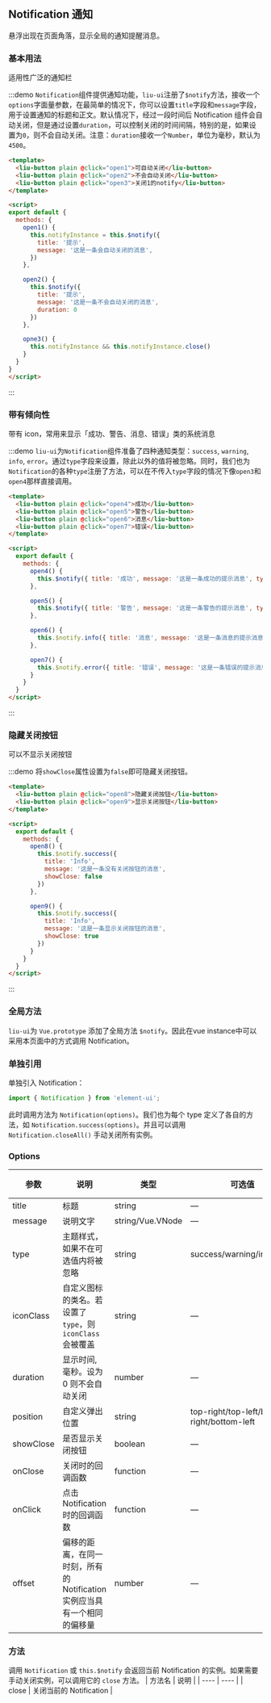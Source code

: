 <script>
export default {
  methods: {
    open1() {
      this.notifyInstance = this.$notify({
        title: '提示', message: '这是一条会自动关闭的消息'
      })
    },

    open2() {
      this.$notify({ title: '提示', message: '这是一条不会自动关闭的消息', duration: 0, showClose: true })
    },

    open3() {
      this.notifyInstance && this.notifyInstance.close()
    },

    open4() {
      this.$notify({ title: '成功', message: '这是一条成功的提示消息', type: 'success' })
    },

    open5() {
      this.$notify({ title: '警告', message: '这是一条警告的提示消息', type: 'warning' })
    },

    open6() {
      this.$notify.info({ title: '消息', message: '这是一条消息的提示消息' })
    },

    open7() {
      this.$notify.error({ title: '错误', message: '这是一条错误的提示消息' })
    },

    open8() {
      this.$notify.success({
        title: 'Info',
        message: '这是一条没有关闭按钮的消息',
        showClose: false
      })
    },

    open9() {
      this.$notify.success({
        title: 'Info',
        message: '这是一条显示关闭按钮的消息',
        showClose: true
      })
    }
  }
}
</script>

## Notification 通知

悬浮出现在页面角落，显示全局的通知提醒消息。

### 基本用法

适用性广泛的通知栏

:::demo `Notification`组件提供通知功能，`liu-ui`注册了`$notify`方法，接收一个`options`字面量参数，在最简单的情况下，你可以设置`title`字段和`message`字段，用于设置通知的标题和正文。默认情况下，经过一段时间后 Notification 组件会自动关闭，但是通过设置`duration`，可以控制关闭的时间间隔，特别的是，如果设置为`0`，则不会自动关闭。注意：`duration`接收一个`Number`，单位为毫秒，默认为`4500`。

```html
<template>
  <liu-button plain @click="open1">可自动关闭</liu-button>
  <liu-button plain @click="open2">不会自动关闭</liu-button>
  <liu-button plain @click="open3">关闭1的notify</liu-button>
</template>

<script>
export default {
  methods: {
    open1() {
      this.notifyInstance = this.$notify({
        title: '提示',
        message: '这是一条会自动关闭的消息',
      })
    },

    open2() {
      this.$notify({
        title: '提示',
        message: '这是一条不会自动关闭的消息',
        duration: 0
      })
    },

    opne3() {
      this.notifyInstance && this.notifyInstance.close()
    }
  }
}
</script>
```

:::

### 带有倾向性

带有 icon，常用来显示「成功、警告、消息、错误」类的系统消息

:::demo `liu-ui`为`Notification`组件准备了四种通知类型：`success`, `warning`, `info`, `error`。通过`type`字段来设置，除此以外的值将被忽略。同时，我们也为`Notification`的各种`type`注册了方法，可以在不传入`type`字段的情况下像`open3`和`open4`那样直接调用。
```html
<template>
  <liu-button plain @click="open4">成功</liu-button>
  <liu-button plain @click="open5">警告</liu-button>
  <liu-button plain @click="open6">消息</liu-button>
  <liu-button plain @click="open7">错误</liu-button>
</template>

<script>
  export default {
    methods: {
      open4() {
        this.$notify({ title: '成功', message: '这是一条成功的提示消息', type: 'success' })
      },

      open5() {
        this.$notify({ title: '警告', message: '这是一条警告的提示消息', type: 'warning' })
      },

      open6() {
        this.$notify.info({ title: '消息', message: '这是一条消息的提示消息' })
      },

      open7() {
        this.$notify.error({ title: '错误', message: '这是一条错误的提示消息' })
      }
    }
  }
</script>
```
:::

### 隐藏关闭按钮

可以不显示关闭按钮

:::demo 将`showClose`属性设置为`false`即可隐藏关闭按钮。
```html
<template>
  <liu-button plain @click="open8">隐藏关闭按钮</liu-button>
  <liu-button plain @click="open9">显示关闭按钮</liu-button>
</template>

<script>
  export default {
    methods: {
      open8() {
        this.$notify.success({
          title: 'Info',
          message: '这是一条没有关闭按钮的消息',
          showClose: false
        })
      },

      open9() {
        this.$notify.success({
          title: 'Info',
          message: '这是一条显示关闭按钮的消息',
          showClose: true
        })
      }
    }
  }
</script>
```
:::

### 全局方法

`liu-ui`为 `Vue.prototype` 添加了全局方法 `$notify`。因此在vue instance中可以采用本页面中的方式调用 Notification。

### 单独引用

单独引入 Notification：

```javascript
import { Notification } from 'element-ui';
```

此时调用方法为 `Notification(options)`。我们也为每个 type 定义了各自的方法，如 `Notification.success(options)`。并且可以调用 `Notification.closeAll()` 手动关闭所有实例。

### Options
| 参数      | 说明          | 类型      | 可选值                           | 默认值  |
|---------- |-------------- |---------- |--------------------------------  |-------- |
| title | 标题 | string | — | — |
| message | 说明文字 | string/Vue.VNode | — | — |
| type | 主题样式，如果不在可选值内将被忽略 | string | success/warning/info/error | — |
| iconClass | 自定义图标的类名。若设置了 `type`，则 `iconClass` 会被覆盖 | string | — | — |
| duration | 显示时间, 毫秒。设为 0 则不会自动关闭 | number | — | 4500 |
| position | 自定义弹出位置 | string | top-right/top-left/bottom-right/bottom-left | top-right |
| showClose | 是否显示关闭按钮 | boolean | — | true |
| onClose | 关闭时的回调函数 | function | — | — |
| onClick | 点击 Notification 时的回调函数 | function | — | — |
| offset | 偏移的距离，在同一时刻，所有的 Notification 实例应当具有一个相同的偏移量 | number | — | 0 |

### 方法
调用 `Notification` 或 `this.$notify` 会返回当前 Notification 的实例。如果需要手动关闭实例，可以调用它的 `close` 方法。
| 方法名 | 说明 |
| ---- | ---- |
| close | 关闭当前的 Notification |
